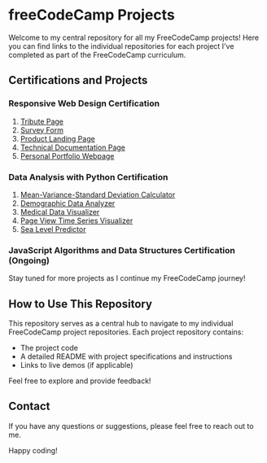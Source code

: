 # freeCodeCamp Projects

Welcome to my central repository for all my FreeCodeCamp projects! Here you can find links to the individual repositories for each project I've completed as part of the FreeCodeCamp curriculum.

## Certifications and Projects

### Responsive Web Design Certification
1. [Tribute Page](https://github.com/Abijith-Suresh/fcc-tribute-page)
2. [Survey Form](https://github.com/Abijith-Suresh/fcc-survey-form)
3. [Product Landing Page](https://github.com/Abijith-Suresh/fcc-product-landing)
4. [Technical Documentation Page](https://github.com/Abijith-Suresh/fcc-tech-docs)
5. [Personal Portfolio Webpage](https://github.com/Abijith-Suresh/fcc-portfolio-page)

### Data Analysis with Python Certification
1. [Mean-Variance-Standard Deviation Calculator](https://github.com/Abijith-Suresh/fcc-mean-variance-calc)
2. [Demographic Data Analyzer](https://github.com/Abijith-Suresh/fcc-demo-data-analyzer)
3. [Medical Data Visualizer](https://github.com/Abijith-Suresh/fcc-med-data-viz)
4. [Page View Time Series Visualizer](https://github.com/Abijith-Suresh/fcc-page-view-viz)
5. [Sea Level Predictor](https://github.com/Abijith-Suresh/fcc-sea-level-predictor)

### JavaScript Algorithms and Data Structures Certification (Ongoing)

Stay tuned for more projects as I continue my FreeCodeCamp journey!

## How to Use This Repository

This repository serves as a central hub to navigate to my individual FreeCodeCamp project repositories. Each project repository contains:
- The project code
- A detailed README with project specifications and instructions
- Links to live demos (if applicable)

Feel free to explore and provide feedback!

## Contact

If you have any questions or suggestions, please feel free to reach out to me.

Happy coding!
